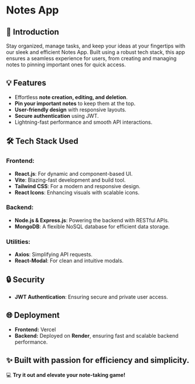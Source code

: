# Notes App

## 🚀 Introduction

Stay organized, manage tasks, and keep your ideas at your fingertips with our sleek and efficient Notes App. Built using a robust tech stack, this app ensures a seamless experience for users, from creating and managing notes to pinning important ones for quick access.

## 💡 Features

- Effortless **note creation, editing, and deletion**.
- **Pin your important notes** to keep them at the top.
- **User-friendly design** with responsive layouts.
- **Secure authentication** using JWT.
- Lightning-fast performance and smooth API interactions.

## 🛠 Tech Stack Used

### **Frontend:**

- **React.js**: For dynamic and component-based UI.
- **Vite**: Blazing-fast development and build tool.
- **Tailwind CSS**: For a modern and responsive design.
- **React Icons**: Enhancing visuals with scalable icons.

### **Backend:**

- **Node.js & Express.js**: Powering the backend with RESTful APIs.
- **MongoDB**: A flexible NoSQL database for efficient data storage.

### **Utilities:**

- **Axios**: Simplifying API requests.
- **React-Modal**: For clean and intuitive modals.

## 🔒 Security

- **JWT Authentication**: Ensuring secure and private user access.

## 🌐 Deployment

- **Frontend:** Vercel
- **Backend:** Deployed on **Render**, ensuring fast and scalable backend performance.

## ✨ Built with passion for efficiency and simplicity.

💻 **Try it out and elevate your note-taking game!**


